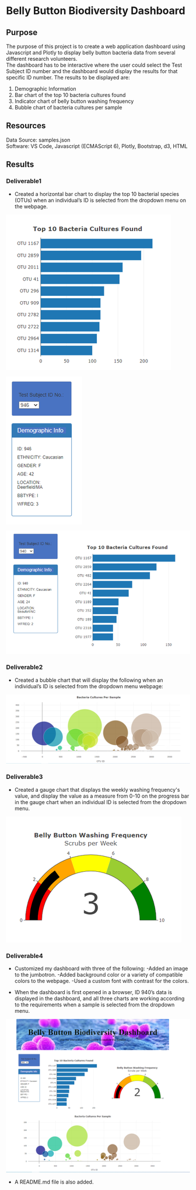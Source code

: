 # Belly Button Biodiversity Dashboard

## Purpose
The purpose of this project is to create a web application dashboard using Javascript and Plotly to display belly button bacteria data from several different research volunteers.  
The dashboard has to be interactive where the user could select the Test Subject ID number and the dashboard would display the results for that specific ID number. 
 The results to be displayed are:

1. Demographic Information
2. Bar chart of the top 10 bacteria cultures found
3. Indicator chart of belly button washing frequency
4. Bubble chart of bacteria cultures per sample

## Resources
Data Source: samples.json </br>
Software: VS Code, Javascript (ECMAScript 6), Plotly, Bootstrap, d3, HTML

## Results

### Deliverable1

* Created a horizontal bar chart to display the top 10 bacterial species (OTUs) when an individual’s ID is selected from the dropdown menu on the webpage.

![barchart.PNG](https://github.com/Praveeja-Sasidharan-Suni/BellyButton-Biodiversity/blob/main/images/barchart.PNG?raw=true)

![test-sub-id-select.PNG](https://github.com/Praveeja-Sasidharan-Suni/BellyButton-Biodiversity/blob/main/images/test-sub-id-select.PNG?raw=true)

![d1final.PNG](https://github.com/Praveeja-Sasidharan-Suni/BellyButton-Biodiversity/blob/main/images/d1final.PNG?raw=true)


### Deliverable2

* Created a bubble chart that will display the following when an individual’s ID is selected from the dropdown menu webpage:


![bubble-chart.PNG](https://github.com/Praveeja-Sasidharan-Suni/BellyButton-Biodiversity/blob/main/images/bubble-chart.PNG?raw=true)

### Deliverable3

* Created a gauge chart that displays the weekly washing frequency's value, and display the value as a measure from 0-10 on the progress bar in the gauge chart when an individual ID is selected from the dropdown menu.

![guagechart.PNG](https://github.com/Praveeja-Sasidharan-Suni/BellyButton-Biodiversity/blob/main/images/guagechart.PNG?raw=true)

### Deliverable4

* Customized my dashboard with three of the following:
-Added an image to the jumbotron.
-Added background color or a variety of compatible colors to the webpage.
-Used a custom font with contrast for the colors.

* When the dashboard is first opened in a browser, ID 940’s data is displayed in the dashboard, and all three charts are working according to the requirements when a sample 
is selected from the dropdown menu.

![page-updated.PNG](https://github.com/Praveeja-Sasidharan-Suni/BellyButton-Biodiversity/blob/main/images/page-updated.PNG?raw=true)

* A README.md file is also added.


